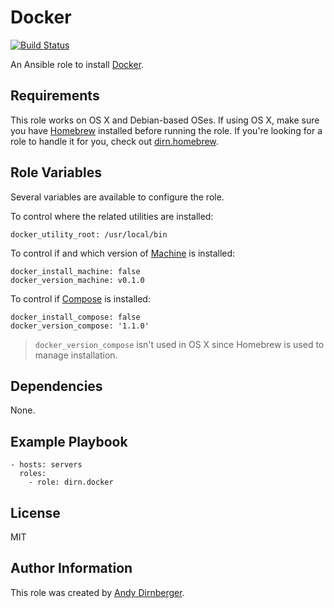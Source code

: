 Docker
======

[![Build Status](https://travis-ci.org/dirn/ansible-docker.svg?branch=master)](https://travis-ci.org/dirn/ansible-docker)

An Ansible role to install [Docker](https://www.docker.com/).

Requirements
------------

This role works on OS X and Debian-based OSes. If using OS X, make sure you have
[Homebrew](http://brew.sh/) installed before running the role. If you're looking
for a role to handle it for you, check out
[dirn.homebrew](https://github.com/dirn/ansible-homebrew).

Role Variables
--------------

Several variables are available to configure the role.

To control where the related utilities are installed:

    docker_utility_root: /usr/local/bin

To control if and which version of [Machine](https://github.com/docker/machine)
is installed:

    docker_install_machine: false
    docker_version_machine: v0.1.0

To control if [Compose](https://github.com/docker/compose) is installed:

    docker_install_compose: false
    docker_version_compose: '1.1.0'

> `docker_version_compose` isn't used in OS X since Homebrew is used to manage
> installation.

Dependencies
------------

None.

Example Playbook
----------------

    - hosts: servers
      roles:
        - role: dirn.docker

License
-------

MIT

Author Information
------------------

This role was created by [Andy Dirnberger](https://github.com/dirn).
